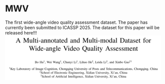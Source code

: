 # MWV
The first wide-angle video quality assessment dataset. The paper has currently been submitted to ICASSP 2025. The dataset for this paper will be released here!!!
![](Paper.png) 

